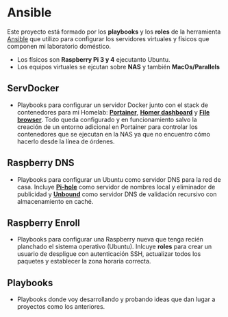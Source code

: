 # Ansible

Este proyecto está formado por los **playbooks** y los **roles** de la herramienta [Ansible](https://www.redhat.com/es/technologies/management/ansible) que utilizo para configurar los servidores virtuales y físicos que componen mi laboratorio doméstico.
- Los físicos son **Raspberry Pi 3 y 4** ejecutanto Ubuntu.
- Los equipos virtuales se ejcutan sobre **NAS** y también **MacOs/Parallels**

## ServDocker

- Playbooks para configurar un servidor Docker junto con el stack de contenedores para mi Homelab: [**Portainer**](https://www.portainer.io/), [**Homer dashboard**](https://github.com/bastienwirtz/homer) y [**File browser**](https://github.com/filebrowser/filebrowser). Todo queda configurado y en funcionamiento salvo la creación de un entorno adicional en Portainer para controlar los contenedores que se ejecutan en la NAS ya que no encuentro cómo hacerlo desde la línea de órdenes.

## Raspberry DNS

- Playbooks para configurar un Ubuntu como servidor DNS para la red de casa. Incluye [**Pi-hole**](https://pi-hole.net/) como servidor de nombres local y eliminador de publicidad y [**Unbound**](https://nlnetlabs.nl/projects/unbound/about/) como servidor DNS de validación recursivo con almacenamiento en caché.

## Raspberry Enroll

- Playbooks para configurar una Raspberry nueva que tenga recién planchado el sistema operativo (Ubuntu). Inlcuye **roles** para crear un usuario de despligue con autenticación SSH, actualizar todos los paquetes y establecer la zona horaria correcta.

## Playbooks

- Playbooks donde voy desarrollando y probando ideas que dan lugar a proyectos como los anteriores.
